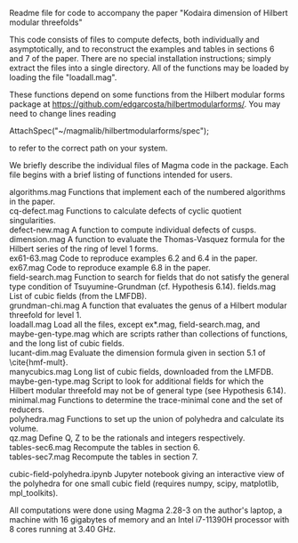Readme file for code to accompany the paper "Kodaira dimension of Hilbert
modular threefolds"

This code consists of files to compute defects, both individually and
asymptotically, and to reconstruct the examples and tables in sections
6 and 7 of the paper.  There are no special installation instructions;
simply extract the files into a single directory.  All of the functions
may be loaded by loading the file "loadall.mag".

These functions depend on some functions from the Hilbert modular forms
package at https://github.com/edgarcosta/hilbertmodularforms/.  You may
need to change lines reading

AttachSpec("~/magmalib/hilbertmodularforms/spec");

to refer to the correct path on your system.

We briefly describe the individual files of Magma code in the package.
Each file begins with a brief listing of functions intended for users.

algorithms.mag      Functions that implement each of the numbered algorithms in the paper. <br>
cq-defect.mag       Functions to calculate defects of cyclic quotient singularities. <br>
defect-new.mag      A function to compute individual defects of cusps. <br>
dimension.mag       A function to evaluate the Thomas-Vasquez formula for the Hilbert series of the ring of level 1 forms. <br>
ex61-63.mag         Code to reproduce examples 6.2 and 6.4 in the paper. <br>
ex67.mag            Code to reproduce example 6.8 in the paper. <br>
field-search.mag    Function to search for fields that do not satisfy the general type condition of Tsuyumine-Grundman (cf. Hypothesis 6.14).
fields.mag          List of cubic fields (from the LMFDB). <br>
grundman-chi.mag    A function that evaluates the genus of a Hilbert modular threefold for level 1. <br>
loadall.mag         Load all the files, except ex*.mag, field-search.mag, and maybe-gen-type.mag which are scripts rather than collections of functions, and the long list of cubic fields. <br>
lucant-dim.mag      Evaluate the dimension formula given in section 5.1 of \cite{hmf-mult}. <br>
manycubics.mag      Long list of cubic fields, downloaded from the LMFDB. <br>
maybe-gen-type.mag  Script to look for additional fields for which the Hilbert modular threefold may not be of general type (see Hypothesis 6.14). <br>
minimal.mag         Functions to determine the trace-minimal cone and the set of reducers. <br>
polyhedra.mag       Functions to set up the union of polyhedra and calculate its volume. <br>
qz.mag              Define Q, Z to be the rationals and integers respectively. <br>
tables-sec6.mag     Recompute the tables in section 6. <br>
tables-sec7.mag     Recompute the tables in section 7. <br>

cubic-field-polyhedra.ipynb  Jupyter notebook giving an interactive view of the polyhedra for one small cubic field (requires numpy, scipy, matplotlib, mpl_toolkits). <br>
                                                                                                                                                       
All computations were done using Magma 2.28-3 on the author's laptop, a
machine with 16 gigabytes of memory and an Intel i7-11390H processor
with 8 cores running at 3.40 GHz.
